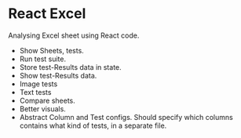 # React Excel

Analysing Excel sheet using React code.

- Show Sheets, tests.
- Run test suite.
- Store test-Results data in state.
- Show test-Results data.
- Image tests
- Text tests
- Compare sheets.
- Better visuals.
- Abstract Column and Test configs. Should specify which columns contains what kind of tests, in a separate file.
